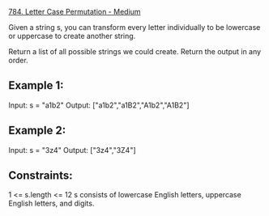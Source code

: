 [784. Letter Case Permutation - Medium](https://leetcode.com/problems/letter-case-permutation/)

Given a string s, you can transform every letter individually to be lowercase or uppercase to create another string.

Return a list of all possible strings we could create. Return the output in any order.

## Example 1:

Input: s = "a1b2"
Output: ["a1b2","a1B2","A1b2","A1B2"]

## Example 2:

Input: s = "3z4"
Output: ["3z4","3Z4"]

## Constraints:

1 <= s.length <= 12
s consists of lowercase English letters, uppercase English letters, and digits.